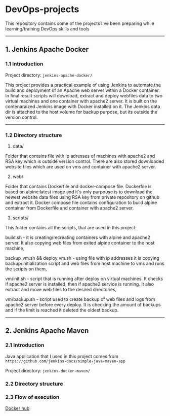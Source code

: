 # DevOps-projects
This repository contains some of the projects I've been preparing while learning/training DevOps skills and tools

---

## 1. Jenkins Apache Docker
### 1.1 Introduction

Project directory: `jenkins-apache-docker/`

This project provides a practical example of using Jenkins to automate the build and deployment of an Apache web server within a Docker container. In final result scripts will download, extract and deploy webfiles data to two virtual machines and one container with apache2 server. It is built on the contenaraized Jenkins image with Docker installed on it. The Jenkins data dir is attached to the host volume for backup purpose, but its outside the version control.

---
### 1.2 Directory structure

1. data/

Folder that contains file with ip adresses of machines with apache2 and RSA key which is outside version control. There are also stored downloaded website files which are used on vms and container with apache2 server.

2. web/

Folder that contains Dockerfile and docker-compose file. Dockerfile is based on alpine:latest image and it's only purpouse is to download the newest website data files using RSA key from private repository on github and extract it. Docker compose file contains configuration to build alpine container from Dockerfile and container with apache2 server.

3. scripts/

This folder contains all the scripts, that are used in this project:

build.sh - it is creating/recreating containers with alpine and apache2 server. It also copying web files from exited alpine container to the host machine,

backup_vm.sh && deploy_vm.sh - using file with ip addresses it is copying backup/initialization script and web files from host machine to vms and runs the scripts on them,

vm/init.sh - script that is running after deploy on virtual machines. It checks if apache2 server is installed, then if apache2 service is running. It also extract and move web files to the desired directories,

vm/backup.sh - script used to create backup of web files and logs from apache2 server before every deploy. It is checking the amount of backups and if the limit is reached it deleted the oldest backup.

---

## 2. Jenkins Apache Maven
### 2.1 Introduction

Java application that I used in this project comes from `https://github.com/jenkins-docs/simple-java-maven-app`

Project directory: `jenkins-docker-maven/`

### 2.2 Directory structure


### 2.3 Flow of execution

[Docker hub](https://hub.docker.com/repository/docker/chrisarson/jdm-project/general)

